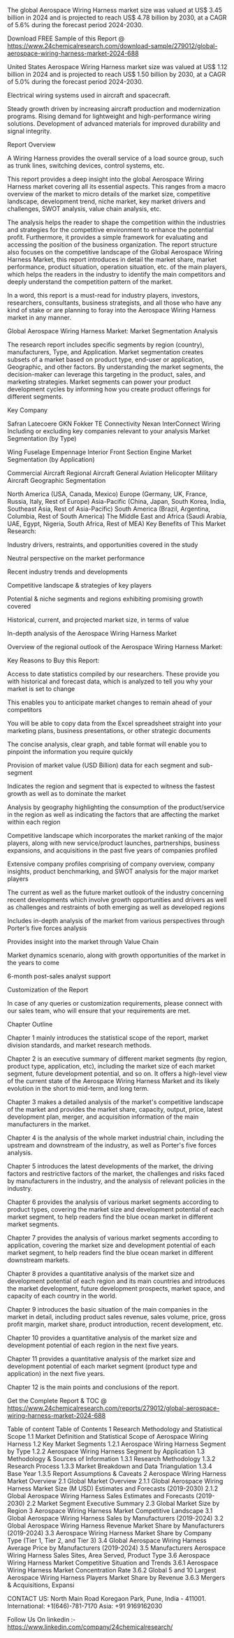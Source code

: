 The global Aerospace Wiring Harness market size was valued at US$ 3.45 billion in 2024 and is projected to reach US$ 4.78 billion by 2030, at a CAGR of 5.6% during the forecast period 2024-2030.

Download FREE Sample of this Report @ https://www.24chemicalresearch.com/download-sample/279012/global-aerospace-wiring-harness-market-2024-688

United States Aerospace Wiring Harness market size was valued at US$ 1.12 billion in 2024 and is projected to reach US$ 1.50 billion by 2030, at a CAGR of 5.0% during the forecast period 2024-2030.

Electrical wiring systems used in aircraft and spacecraft.

Steady growth driven by increasing aircraft production and modernization programs. Rising demand for lightweight and high-performance wiring solutions. Development of advanced materials for improved durability and signal integrity.

Report Overview

A Wiring Harness provides the overall service of a load source group, such as trunk lines, switching devices, control systems, etc.

This report provides a deep insight into the global Aerospace Wiring Harness market covering all its essential aspects. This ranges from a macro overview of the market to micro details of the market size, competitive landscape, development trend, niche market, key market drivers and challenges, SWOT analysis, value chain analysis, etc.

The analysis helps the reader to shape the competition within the industries and strategies for the competitive environment to enhance the potential profit. Furthermore, it provides a simple framework for evaluating and accessing the position of the business organization. The report structure also focuses on the competitive landscape of the Global Aerospace Wiring Harness Market, this report introduces in detail the market share, market performance, product situation, operation situation, etc. of the main players, which helps the readers in the industry to identify the main competitors and deeply understand the competition pattern of the market.

In a word, this report is a must-read for industry players, investors, researchers, consultants, business strategists, and all those who have any kind of stake or are planning to foray into the Aerospace Wiring Harness market in any manner.

Global Aerospace Wiring Harness Market: Market Segmentation Analysis

The research report includes specific segments by region (country), manufacturers, Type, and Application. Market segmentation creates subsets of a market based on product type, end-user or application, Geographic, and other factors. By understanding the market segments, the decision-maker can leverage this targeting in the product, sales, and marketing strategies. Market segments can power your product development cycles by informing how you create product offerings for different segments.

Key Company

Safran
Latecoere
GKN Fokker
TE Connectivity
Nexan
InterConnect Wiring
Including or excluding key companies relevant to your analysis
Market Segmentation (by Type)

Wing
Fuselage
Empennage
Interior
Front Section
Engine
Market Segmentation (by Application)

Commercial Aircraft
Regional Aircraft
General Aviation
Helicopter
Military Aircraft
Geographic Segmentation

North America (USA, Canada, Mexico)
Europe (Germany, UK, France, Russia, Italy, Rest of Europe)
Asia-Pacific (China, Japan, South Korea, India, Southeast Asia, Rest of Asia-Pacific)
South America (Brazil, Argentina, Columbia, Rest of South America)
The Middle East and Africa (Saudi Arabia, UAE, Egypt, Nigeria, South Africa, Rest of MEA)
Key Benefits of This Market Research:

Industry drivers, restraints, and opportunities covered in the study

Neutral perspective on the market performance

Recent industry trends and developments

Competitive landscape & strategies of key players

Potential & niche segments and regions exhibiting promising growth covered

Historical, current, and projected market size, in terms of value

In-depth analysis of the Aerospace Wiring Harness Market

Overview of the regional outlook of the Aerospace Wiring Harness Market:

Key Reasons to Buy this Report:

Access to date statistics compiled by our researchers. These provide you with historical and forecast data, which is analyzed to tell you why your market is set to change

This enables you to anticipate market changes to remain ahead of your competitors

You will be able to copy data from the Excel spreadsheet straight into your marketing plans, business presentations, or other strategic documents

The concise analysis, clear graph, and table format will enable you to pinpoint the information you require quickly

Provision of market value (USD Billion) data for each segment and sub-segment

Indicates the region and segment that is expected to witness the fastest growth as well as to dominate the market

Analysis by geography highlighting the consumption of the product/service in the region as well as indicating the factors that are affecting the market within each region

Competitive landscape which incorporates the market ranking of the major players, along with new service/product launches, partnerships, business expansions, and acquisitions in the past five years of companies profiled

Extensive company profiles comprising of company overview, company insights, product benchmarking, and SWOT analysis for the major market players

The current as well as the future market outlook of the industry concerning recent developments which involve growth opportunities and drivers as well as challenges and restraints of both emerging as well as developed regions

Includes in-depth analysis of the market from various perspectives through Porter’s five forces analysis

Provides insight into the market through Value Chain

Market dynamics scenario, along with growth opportunities of the market in the years to come

6-month post-sales analyst support

Customization of the Report

In case of any queries or customization requirements, please connect with our sales team, who will ensure that your requirements are met.

Chapter Outline

Chapter 1 mainly introduces the statistical scope of the report, market division standards, and market research methods.

Chapter 2 is an executive summary of different market segments (by region, product type, application, etc), including the market size of each market segment, future development potential, and so on. It offers a high-level view of the current state of the Aerospace Wiring Harness Market and its likely evolution in the short to mid-term, and long term.

Chapter 3 makes a detailed analysis of the market's competitive landscape of the market and provides the market share, capacity, output, price, latest development plan, merger, and acquisition information of the main manufacturers in the market.

Chapter 4 is the analysis of the whole market industrial chain, including the upstream and downstream of the industry, as well as Porter's five forces analysis.

Chapter 5 introduces the latest developments of the market, the driving factors and restrictive factors of the market, the challenges and risks faced by manufacturers in the industry, and the analysis of relevant policies in the industry.

Chapter 6 provides the analysis of various market segments according to product types, covering the market size and development potential of each market segment, to help readers find the blue ocean market in different market segments.

Chapter 7 provides the analysis of various market segments according to application, covering the market size and development potential of each market segment, to help readers find the blue ocean market in different downstream markets.

Chapter 8 provides a quantitative analysis of the market size and development potential of each region and its main countries and introduces the market development, future development prospects, market space, and capacity of each country in the world.

Chapter 9 introduces the basic situation of the main companies in the market in detail, including product sales revenue, sales volume, price, gross profit margin, market share, product introduction, recent development, etc.

Chapter 10 provides a quantitative analysis of the market size and development potential of each region in the next five years.

Chapter 11 provides a quantitative analysis of the market size and development potential of each market segment (product type and application) in the next five years.

Chapter 12 is the main points and conclusions of the report.

Get the Complete Report & TOC @ https://www.24chemicalresearch.com/reports/279012/global-aerospace-wiring-harness-market-2024-688

Table of content
Table of Contents
1 Research Methodology and Statistical Scope
1.1 Market Definition and Statistical Scope of Aerospace Wiring Harness
1.2 Key Market Segments
1.2.1 Aerospace Wiring Harness Segment by Type
1.2.2 Aerospace Wiring Harness Segment by Application
1.3 Methodology & Sources of Information
1.3.1 Research Methodology
1.3.2 Research Process
1.3.3 Market Breakdown and Data Triangulation
1.3.4 Base Year
1.3.5 Report Assumptions & Caveats
2 Aerospace Wiring Harness Market Overview
2.1 Global Market Overview
2.1.1 Global Aerospace Wiring Harness Market Size (M USD) Estimates and Forecasts (2019-2030)
2.1.2 Global Aerospace Wiring Harness Sales Estimates and Forecasts (2019-2030)
2.2 Market Segment Executive Summary
2.3 Global Market Size by Region
3 Aerospace Wiring Harness Market Competitive Landscape
3.1 Global Aerospace Wiring Harness Sales by Manufacturers (2019-2024)
3.2 Global Aerospace Wiring Harness Revenue Market Share by Manufacturers (2019-2024)
3.3 Aerospace Wiring Harness Market Share by Company Type (Tier 1, Tier 2, and Tier 3)
3.4 Global Aerospace Wiring Harness Average Price by Manufacturers (2019-2024)
3.5 Manufacturers Aerospace Wiring Harness Sales Sites, Area Served, Product Type
3.6 Aerospace Wiring Harness Market Competitive Situation and Trends
3.6.1 Aerospace Wiring Harness Market Concentration Rate
3.6.2 Global 5 and 10 Largest Aerospace Wiring Harness Players Market Share by Revenue
3.6.3 Mergers & Acquisitions, Expansi

CONTACT US:
North Main Road Koregaon Park, Pune, India - 411001.
International: +1(646)-781-7170
Asia: +91 9169162030

Follow Us On linkedin :- https://www.linkedin.com/company/24chemicalresearch/
